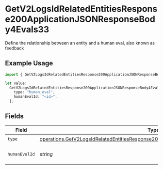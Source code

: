 # GetV2LogsIdRelatedEntitiesResponse200ApplicationJSONResponseBody4Evals33

Define the relationship between an entity and a human eval, also known as feedback

## Example Usage

```typescript
import { GetV2LogsIdRelatedEntitiesResponse200ApplicationJSONResponseBody4Evals33 } from "orq-poc-typescript-multi-env-version/models/operations";

let value:
  GetV2LogsIdRelatedEntitiesResponse200ApplicationJSONResponseBody4Evals33 = {
    type: "human_eval",
    humanEvalId: "<id>",
  };
```

## Fields

| Field                                                                                                                                                                                              | Type                                                                                                                                                                                               | Required                                                                                                                                                                                           | Description                                                                                                                                                                                        |
| -------------------------------------------------------------------------------------------------------------------------------------------------------------------------------------------------- | -------------------------------------------------------------------------------------------------------------------------------------------------------------------------------------------------- | -------------------------------------------------------------------------------------------------------------------------------------------------------------------------------------------------- | -------------------------------------------------------------------------------------------------------------------------------------------------------------------------------------------------- |
| `type`                                                                                                                                                                                             | [operations.GetV2LogsIdRelatedEntitiesResponse200ApplicationJSONResponseBody4Evals33Type](../../models/operations/getv2logsidrelatedentitiesresponse200applicationjsonresponsebody4evals33type.md) | :heavy_check_mark:                                                                                                                                                                                 | N/A                                                                                                                                                                                                |
| `humanEvalId`                                                                                                                                                                                      | *string*                                                                                                                                                                                           | :heavy_check_mark:                                                                                                                                                                                 | The id of the resource                                                                                                                                                                             |